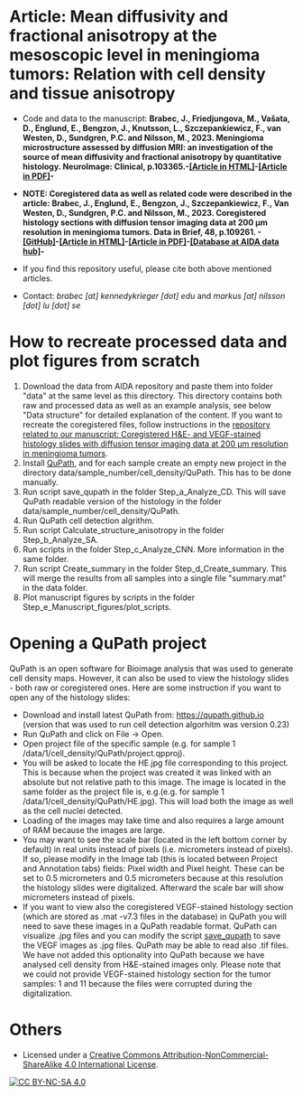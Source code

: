 # Article: Mean diffusivity and fractional anisotropy at the mesoscopic level in meningioma tumors: Relation with cell density and tissue anisotropy
* Code and data to the manuscript: **Brabec, J., Friedjungova, M., Vašata, D., Englund, E., Bengzon, J., Knutsson, L., Szczepankiewicz, F., van Westen, D., Sundgren, P.C. and Nilsson, M., 2023. Meningioma microstructure assessed by diffusion MRI: an investigation of the source of mean diffusivity and fractional anisotropy by quantitative histology. NeuroImage: Clinical, p.103365.-[[Article in HTML]](https://www.sciencedirect.com/science/article/pii/S2213158223000542)-[[Article in PDF]](https://www.sciencedirect.com/science/article/pii/S2213158223000542/pdfft?isDTMRedir=true)-**

* **NOTE: Coregistered data as well as related code were described in the article: Brabec, J., Englund, E., Bengzon, J., Szczepankiewicz, F., Van Westen, D., Sundgren, P.C. and Nilsson, M., 2023. Coregistered histology sections with diffusion tensor imaging data at 200 µm resolution in meningioma tumors. Data in Brief, 48, p.109261. -[[GitHub]](https://github.com/jan-brabec/microimaging_histology_DIB)-[[Article in HTML]](https://www.sciencedirect.com/science/article/pii/S2352340923003803)-[[Article in PDF]](https://pdf.sciencedirectassets.com/311593/1-s2.0-S2352340923X00031/1-s2.0-S2352340923003803/main.pdf?X-Amz-Security-Token=IQoJb3JpZ2luX2VjEL%2F%2F%2F%2F%2F%2F%2F%2F%2F%2F%2FwEaCXVzLWVhc3QtMSJIMEYCIQCA9OiHOfj1FhMyGFNQoyxjbqTWkLR%2Ba0RinuNNfvbr4AIhAP6b2yqZq10Olgc0LQL7R7N1Do%2Bh9lUR%2BwnoueTTdq17KrMFCHgQBRoMMDU5MDAzNTQ2ODY1Igw8A1u5UZmXD447shQqkAUTonUP3t8KgUSc8paPl4m5tqzfB1v5k2cj8UVt77cBxn65K3zVcsXrp0F7P9q3v9qJBTPL7Vd2%2F6IGA5q95dr2ux4ajV1emoilbgJyqqVnVNMFTfNTvOB4h8xNCRSK2v%2BLNSlTIhnvq0l6cTxmno%2FRI42SXmHwLObg7xjU6EaUPaFrWyB20c2SGFuK5cHdCCFf3qRhXs9pFPWwLZqlCEMZpF4w7DLmWIoKgDxV%2FnXcEfVSf503vnBkrLx3Rb0QiYGpGbpjjx51QGDWXRY88SfpitmtuH%2B16v7hirPd85C8EHkXk4nQ9o4UBRqn68TAJHsHPn450dkmPK15oh5R4scNQBvi%2FX7fXqqFIquBqfe1soQCjBlmVFZH2bEKfm34ZT%2FgVHsnpMkna9gnKtZgZgkKPWbd1FDTma4G6kDnwIXQ%2B31qNmpNgQWQfHtN7z%2ByyUSoUrt1k3GdIjoS0LzvBvN1S8mQykp4alcwiXkkRoOYrkHubvWdJ4Ko5HI8i%2BMNlSOEe936NyP%2BmsZkQXC1esB7kEy5iuwlMXD%2BoRBocDM4ayMxuyP%2BbK5z7D0SX09%2FudSB6wSJqyQNO8BKOqFLIi9nSs6OeCDaMZfjRUZJYJP069No3qu6%2B25wpzK9atsyAWru8tQdqhXiTnX%2F970hfYex2B%2Fw4cNv9cwysVJXGC2yrRZ1NkQm6AD2f9MyP5K%2FMpmFUMAr9erryzfbPuAQONEP5G2W3FkBmYGt5ligh59S%2BI0uKbRTwbH%2BhwZNPgm3eS6ikA0pbT9nycrT8JBWN45YG5zq%2F00Cf7GbmGe7DIT%2BBwcR3wX9qZfmB3cpCl0UKsqtGQ%2F2ESf3oSpH8t34RTTr2nUtH8KwrLstgPwoX787lTDg4%2FimBjqwAfNY4IMpqtsvObXyMWpZRFg%2BZym1qb7Prsjr2emWyVW%2BxKBvccfrgHLqcE1sjikHkqgy0oBy423bD6mQj24v0bs2nm%2F50Uzi0b5F1y0O6t%2BvIVVNxV6sblDB86F82gtW0JTopm6tG50BPCGmj0xYQiktlq6pismQkcluG9NYbLq7jDLJLRMefatjboDTZDtf75QcoHMw6bG1T7NdqIWUnz4Zwl89j6DGh84IeIV%2F%2BV0o&X-Amz-Algorithm=AWS4-HMAC-SHA256&X-Amz-Date=20230817T155717Z&X-Amz-SignedHeaders=host&X-Amz-Expires=300&X-Amz-Credential=ASIAQ3PHCVTYQPXK2MMO%2F20230817%2Fus-east-1%2Fs3%2Faws4_request&X-Amz-Signature=f001c60c7a71d1bf7488a039efc87f2f2852980db2857adcd9be8ff64d1e45bb&hash=080d3c23e5131047d94ab82366809d2c9d6b9f143c4c63144d3f050b1315d366&host=68042c943591013ac2b2430a89b270f6af2c76d8dfd086a07176afe7c76c2c61&pii=S2352340923003803&tid=spdf-782d7ba7-89b1-4622-8973-3762b4e9d75f&sid=3daf8a52526ef041ed39f0366ebc410895ebgxrqb&type=client&tsoh=d3d3LnNjaWVuY2VkaXJlY3QuY29t&ua=191e59075b5452040356&rr=7f831ca9ad4cf9d6&cc=cz)-[[Database at AIDA data hub]](https://datahub.aida.scilifelab.se/10.23698/aida/micromen)-**

* If you find this repository useful, please cite both above mentioned articles.

* Contact: *brabec [at] kennedykrieger [dot] edu* and *markus [at] nilsson [dot] lu [dot] se*

# How to recreate processed data and plot figures from scratch
1. Download the data from AIDA repository and paste them into folder "data" at the same level as this directory. This directory contains both raw and processed data as well as an example analysis, see below "Data structure" for detailed explanation of the content. If you want to recreate the coregistered files, follow instructions in the [repository related to our manuscript: Coregistered H&E- and VEGF-stained histology slides with diffusion tensor imaging data at 200 μm resolution in meningioma tumors](https://github.com/jan-brabec/microimaging_histology_DIB).
2. Install [QuPath](https://qupath.github.io), and for each sample create an empty new project in the directory data/sample_number/cell_density/QuPath. This has to be done manually.
4. Run script save_qupath in the folder Step_a_Analyze_CD. This will save QuPath readable version of the histology in the folder data/sample_number/cell_density/QuPath.
5. Run QuPath cell detection algrithm.
6. Run script Calculate_structure_anisotropy in the folder Step_b_Analyze_SA.
7. Run scripts in the folder Step_c_Analyze_CNN. More information in the same folder.
8. Run script Create_summary in the folder Step_d_Create_summary. This will merge the results from all samples into a single file "summary.mat" in the data folder.
7. Plot manuscript figures by scripts in the folder Step_e_Manuscript_figures/plot_scripts.

# Opening a QuPath project
QuPath is an open software for Bioimage analysis that was used to generate cell density maps. However, it can also be used to view the histology slides - both raw or coregistered ones. Here are some instruction if you want to open any of the histology slides:

* Download and install latest QuPath from: https://qupath.github.io (version that was used to run cell detection algorhitm was version 0.23)
* Run QuPath and click on File -> Open.
* Open project file of the specific sample (e.g. for sample 1 /data/1/cell_density/QuPath/project.qpproj).
* You will be asked to locate the HE.jpg file corresponding to this project. This is because when the project was created it was linked with an absolute but not relative path to this image. The image is located in the same folder as the project file is, e.g.(e.g. for sample 1 /data/1/cell_density/QuPath/HE.jpg). This will load both the image as well as the cell nuclei detected.
* Loading of the images may take time and also requires a large amount of RAM because the images are large.
* You may want to see the scale bar (located in the left bottom corner by default) in real units instead of pixels (i.e. micrometers instead of pixels). If so, please modify in the Image tab (this is located between Project and Annotation tabs) fields: Pixel width and Pixel height. These can be set to 0.5 micrometers and 0.5 micrometers because at this resolution the histology slides were digitalized. Afterward the scale bar will show micrometers instead of pixels.
* If you want to view also the coregistered VEGF-stained histology section (which are stored as .mat -v7.3 files in the database) in QuPath you will need to save these images in a QuPath readable format. QuPath can visualize .jpg files and you can modify the script [save_qupath](https://github.com/jan-brabec/microimaging_vs_histology_in_meningeomas/blob/main/Step_a_Analyze_CD/save_qupath.m) to save the VEGF images as .jpg files. QuPath may be able to read also .tif files. We have not added this optionality into QuPath because we have analysed cell density from H&E-stained images only. Please note that we could not provide VEGF-stained histology section for the tumor samples: 1 and 11 because the files were corrupted during the digitalization.


# Others

* Licensed under a [Creative Commons Attribution-NonCommercial-ShareAlike 4.0 International License][cc-by-nc-sa].

[![CC BY-NC-SA 4.0][cc-by-nc-sa-image]][cc-by-nc-sa]

[cc-by-nc-sa]: http://creativecommons.org/licenses/by-nc-sa/4.0/
[cc-by-nc-sa-image]: https://licensebuttons.net/l/by-nc-sa/4.0/88x31.png

